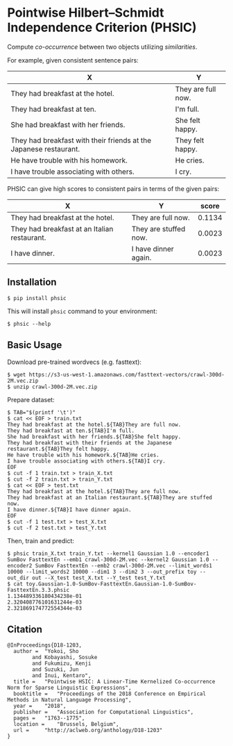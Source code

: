 # Pointwise Hilbert–Schmidt Independence Criterion (PHSIC)

Compute *co-occurrence* between two objects utilizing *similarities*.

For example, given consistent sentence pairs:

| X                                                            | Y                  |
| ------------------------------------------------------------ | ------------------ |
| They had breakfast at the hotel.                             | They are full now. |
| They had breakfast at ten.                                   | I'm full.          |
| She had breakfast with her friends.                          | She felt happy.    |
| They had breakfast with their friends at the Japanese restaurant. | They felt happy.   |
| He have trouble with his homework.                           | He cries.          |
| I have trouble associating with others.                      | I cry.             |

PHSIC can give high scores to consistent pairs in terms of the given pairs:

| X                                            | Y                     | score  |
| -------------------------------------------- | --------------------- | ------ |
| They had breakfast at the hotel.             | They are full now.    | 0.1134 |
| They had breakfast at an Italian restaurant. | They are stuffed now. | 0.0023 |
| I have dinner.                               | I have dinner again.  | 0.0023 |

## Installation

```
$ pip install phsic
```

This will install `phsic` command to your environment:

```
$ phsic --help
```

## Basic Usage

Download pre-trained wordvecs (e.g. fasttext):

```
$ wget https://s3-us-west-1.amazonaws.com/fasttext-vectors/crawl-300d-2M.vec.zip
$ unzip crawl-300d-2M.vec.zip
```

Prepare dataset:

```
$ TAB="$(printf '\t')"
$ cat << EOF > train.txt
They had breakfast at the hotel.${TAB}They are full now.
They had breakfast at ten.${TAB}I'm full.
She had breakfast with her friends.${TAB}She felt happy.
They had breakfast with their friends at the Japanese restaurant.${TAB}They felt happy.
He have trouble with his homework.${TAB}He cries.
I have trouble associating with others.${TAB}I cry.
EOF
$ cut -f 1 train.txt > train_X.txt
$ cut -f 2 train.txt > train_Y.txt
$ cat << EOF > test.txt
They had breakfast at the hotel.${TAB}They are full now.
They had breakfast at an Italian restaurant.${TAB}They are stuffed now.
I have dinner.${TAB}I have dinner again.
EOF
$ cut -f 1 test.txt > test_X.txt
$ cut -f 2 test.txt > test_Y.txt
```

Then, train and predict:

```
$ phsic train_X.txt train_Y.txt --kernel1 Gaussian 1.0 --encoder1 SumBov FasttextEn --emb1 crawl-300d-2M.vec --kernel2 Gaussian 1.0 --encoder2 SumBov FasttextEn --emb2 crawl-300d-2M.vec --limit_words1 10000 --limit_words2 10000 --dim1 3 --dim2 3 --out_prefix toy --out_dir out --X_test test_X.txt --Y_test test_Y.txt
$ cat toy.Gaussian-1.0-SumBov-FasttextEn.Gaussian-1.0-SumBov-FasttextEn.3.3.phsic
1.134489336180434238e-01
2.320408776101631244e-03
2.321869174772554344e-03
```

## Citation

```
@InProceedings{D18-1203,
  author = 	"Yokoi, Sho
        and Kobayashi, Sosuke
        and Fukumizu, Kenji
        and Suzuki, Jun
        and Inui, Kentaro",
  title = 	"Pointwise HSIC: A Linear-Time Kernelized Co-occurrence Norm for Sparse Linguistic Expressions",
  booktitle = 	"Proceedings of the 2018 Conference on Empirical Methods in Natural Language Processing",
  year = 	"2018",
  publisher = 	"Association for Computational Linguistics",
  pages = 	"1763--1775",
  location = 	"Brussels, Belgium",
  url = 	"http://aclweb.org/anthology/D18-1203"
}
```

